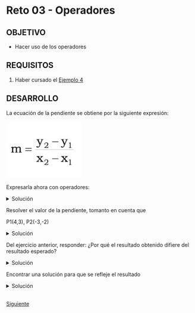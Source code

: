 # Reto 03 - Operadores

## OBJETIVO 

- Hacer uso de los operadores 

## REQUISITOS 

1. Haber cursado el [Ejemplo 4](../Ejemplo-04)

## DESARROLLO


La ecuación de la pendiente se obtiene por la siguiente expresión:

<img src="ecuacion-pendiente.jpeg" width="40%" />

Expresarla ahora con operadores:

<details>

<summary>Solución</summary
	
```kotlin
val m=(y2-y1)/(x2-x1) 
```
	
</details>

Resolver el valor de la pendiente, tomanto en cuenta que 

P1(4,3), P2(-3,-2)


<details>

<summary>Solución</summary
	
El resultado esperado sería:

> m = (-2-3)/ (-3-4) = (-5)/(-7) = 5/7 = 0.714

El código es:
```kotlin
val y2 = -2
val y1 = 3
val x2 = -3
val x1 = 4

val m=(y2-y1)/(x2-x1)
println(m)
```


el resultado obtenido es

>0

</details>


Del ejercicio anterior, responder: ¿Por qué el resultado obtenido difiere del resultado esperado?

<details>

<summary>Solución</summary>
	
Por que la operación de Integers dan un como resultado otro Int, como el resultado es decimal, se redondea a 0.
	
</details>

Encontrar una solución para que se refleje el resultado


<details>

<summary>Solución</summary>
	
Una solución es declarar alguno de nuestras variables como flotante, por ejemplo:

```kotlin
val y2 = -2f
```
Al detectar un Float, el resultado se vuelve flotante.

>0.71428573
	
</details>


</br>

[Siguiente](../Ejemplo-04)